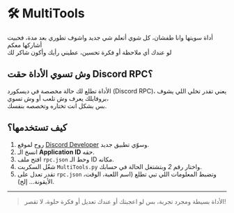 # 🛠️ MultiTools

أداة سويتها وانا طفشان، كل شوي أتعلم شي جديد واشوف تطوري بعد مدة، فحبيت أشاركها معكم  
لو عندك أي ملاحظة أو فكرة تحسين، عطيني رأيك وأكون شاكر لك 

##  وش تسوي الأداة حقت Discord RPC؟

الأداة تطلع لك حالة مخصصة في ديسكورد (Discord RPC)، يعني تقدر تخلي اللي يشوف بروفايلك يعرف وش تلعب أو وش تسوي،  
بس بشكل انت تختاره وتخصصه بنفسك.

##  كيف تستخدمها؟

1. روح لموقع [Discord Developer](https://discord.com/developers/applications) وسوّي تطبيق جديد.
2. انسخ الـ **Application ID** حقه.
3. افتح ملف `rpc.json` وحط الـ ID مكانه.
4. شغّل السكربت `MultiTools.py` واختار رقم *2* وبتشتغل الحالة في حسابك.
5. تقدر تعدل على `rpc.json` وتضبط المعلومات اللي تبي تطلع (اسم اللعبة، الوقت، الأيقونة... إلخ).

---

> الأداة بسيطة ومجرد تجربة، بس لو اعجبتك أو عندك تعديل أو فكرة حلوة، لا تقصر! 
